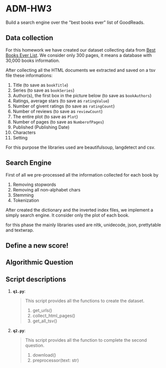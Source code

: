 # ADM-HW3

Build a search engine over the "best books ever" list of GoodReads. 

## Data collection

For this homework we have created our dataset collecting data from [Best Books Ever List](https://www.goodreads.com/list/show/1.Best_Books_Ever?page=1). We consider only 300 pages, it means a database with 30,000 books information.

After collecting all the HTML documents we extracted and saved on a tsv file these informations:

1. Title (to save as `bookTitle`)
2. Series (to save as `bookSeries`)
3. Author(s), the first box in the picture below (to save as `bookAuthors`)
4. Ratings, average stars (to save as `ratingValue`)
5. Number of givent ratings (to save as `ratingCount`)
6. Number of reviews (to save as `reviewCount`)
7. The entire plot (to save as `Plot`)
8. Number of pages (to save as `NumberofPages`)
9. Published (Publishing Date)
10. Characters
11. Setting

For this purpose the libraries used are beautifulsoup, langdetect and csv.

## Search Engine

First of all we pre-processed all the information collected for each book by

1. Removing stopwords
2. Removing all non-alphabet chars
3. Stemming
4. Tokenization

After created the dictionary and the inverted index files, we implement a simply search engine. It consider only the plot of each book.

for this phase the mainly libraries used are nltk, unidecode, json, prettytable and textwrap.

## Define a new score!




## Algorithmic Question


## Script descriptions

1. __`q1.py`__: 
    >This script provides all the functions to create the dataset.
    >1. get_urls()
    >2. collect_html_pages()
    >3. get_all_tsv()
    
1. __`q2.py`__:
    >This script provides all the function to complete the second question.
    >1. download()
    >2. preprocessor(text: str)
    
    